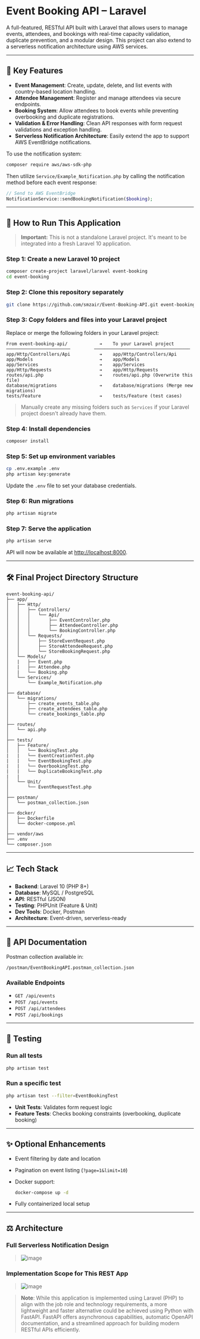 # Event Booking API – Laravel

A full-featured, RESTful API built with Laravel that allows users to manage events, attendees, and bookings with real-time capacity validation, duplicate prevention, and a modular design. This project can also extend to a serverless notification architecture using AWS services.

---

## 🔹 Key Features

* **Event Management**: Create, update, delete, and list events with country-based location handling.
* **Attendee Management**: Register and manage attendees via secure endpoints.
* **Booking System**: Allow attendees to book events while preventing overbooking and duplicate registrations.
* **Validation & Error Handling**: Clean API responses with form request validations and exception handling.
* **Serverless Notification Architecture**: Easily extend the app to support AWS EventBridge notifications.

To use the notification system:

```bash
composer require aws/aws-sdk-php
```

Then utilize `Service/Example_Notification.php` by calling the notification method before each event response:

```php
// Send to AWS EventBridge
NotificationService::sendBookingNotification($booking);
```

---

## 🧱️ How to Run This Application

> **Important:** This is not a standalone Laravel project. It's meant to be integrated into a fresh Laravel 10 application.

### Step 1: Create a new Laravel 10 project

```bash
composer create-project laravel/laravel event-booking
cd event-booking
```

### Step 2: Clone this repository separately

```bash
git clone https://github.com/smzair/Event-Booking-API.git event-booking-api
```

### Step 3: Copy folders and files into your Laravel project

Replace or merge the following folders in your Laravel project:

```
From event-booking-api/            ➔    To your Laravel project
────────────────────────         ────────────────────────────────────
app/Http/Controllers/Api           ➔    app/Http/Controllers/Api
app/Models                         ➔    app/Models
app/Services                       ➔    app/Services
app/Http/Requests                  ➔    app/Http/Requests
routes/api.php                     ➔    routes/api.php (Overwrite this file)
database/migrations                ➔    database/migrations (Merge new migrations)
tests/Feature                      ➔    tests/Feature (test cases)
```

> Manually create any missing folders such as `Services` if your Laravel project doesn't already have them.

### Step 4: Install dependencies

```bash
composer install
```

### Step 5: Set up environment variables

```bash
cp .env.example .env
php artisan key:generate
```

Update the `.env` file to set your database credentials.

### Step 6: Run migrations

```bash
php artisan migrate
```

### Step 7: Serve the application

```bash
php artisan serve
```

API will now be available at [http://localhost:8000](http://localhost:8000).

---

## 🛠️ Final Project Directory Structure

```
event-booking-api/
├── app/
│   ├── Http/
│   │   ├── Controllers/
│   │   │   └── Api/
│   │   │       ├── EventController.php
│   │   │       ├── AttendeeController.php
│   │   │       └── BookingController.php
│   │   └── Requests/
│   │       ├── StoreEventRequest.php
│   │       ├── StoreAttendeeRequest.php
│   │       └── StoreBookingRequest.php
│   └── Models/
│   |   ├── Event.php
│   |   ├── Attendee.php
│   |   └── Booking.php
│   └── Services/
│       └── Example_Notification.php
│
├── database/
│   └── migrations/
│       ├── create_events_table.php
│       ├── create_attendees_table.php
│       └── create_bookings_table.php
│
├── routes/
│   └── api.php
│
├── tests/
│   ├── Feature/
│   │   └── BookingTest.php
|   |   └── EventCreationTest.php
|   |   └── EventBookingTest.php
|   |   └── OverbookingTest.php
|   |   └── DuplicateBookingTest.php
|   |
│   └── Unit/
│       └── EventRequestTest.php
│
├── postman/
│   └── postman_collection.json
│
├── docker/
│   ├── Dockerfile
│   └── docker-compose.yml
│
├── vendor/aws
├── .env
└── composer.json
```

---

## 📈 Tech Stack

* **Backend**: Laravel 10 (PHP 8+)
* **Database**: MySQL / PostgreSQL
* **API**: RESTful (JSON)
* **Testing**: PHPUnit (Feature & Unit)
* **Dev Tools**: Docker, Postman
* **Architecture**: Event-driven, serverless-ready

---

## 📃 API Documentation

Postman collection available in:

```
/postman/EventBookingAPI.postman_collection.json
```

### Available Endpoints

* `GET /api/events`
* `POST /api/events`
* `POST /api/attendees`
* `POST /api/bookings`

---

## 🔮 Testing

### Run all tests

```bash
php artisan test
```

### Run a specific test

```bash
php artisan test --filter=EventBookingTest
```

* **Unit Tests**: Validates form request logic
* **Feature Tests**: Checks booking constraints (overbooking, duplicate booking)

---

## ✨ Optional Enhancements

* Event filtering by date and location
* Pagination on event listing (`?page=1&limit=10`)
* Docker support:

  ```bash
  docker-compose up -d
  ```
* Fully containerized local setup

---

## ⚖️ Architecture

### Full Serverless Notification Design

> ![image](https://github.com/user-attachments/assets/971e95e6-cf32-4e25-860f-17f7d483a587)

### Implementation Scope for This REST App

> ![image](https://github.com/user-attachments/assets/de3585fb-9ea6-4f26-9734-b5a4bca7506e)

> **Note**: While this application is implemented using Laravel (PHP) to align with the job role and technology requirements, a more lightweight and faster alternative could be achieved using Python with FastAPI. FastAPI offers asynchronous capabilities, automatic OpenAPI documentation, and a streamlined approach for building modern RESTful APIs efficiently.
